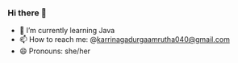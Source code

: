 ### Hi there 👋



- 🌱 I’m currently learning Java
- 📫 How to reach me: @karrinagadurgaamrutha040@gmail.com
- 😄 Pronouns: she/her

